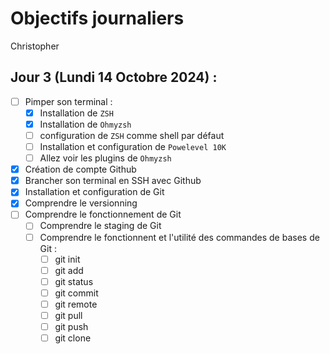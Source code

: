 # Objectifs journaliers

Christopher

## Jour 3 (Lundi 14 Octobre 2024) :

- [ ] Pimper son terminal :
  - [x] Installation de `ZSH`
  - [x] Installation de `Ohmyzsh`
  - [ ] configuration de `ZSH` comme shell par défaut
  - [ ] Installation et configuration de `Powelevel 10K`
  - [ ] Allez voir les plugins de `Ohmyzsh`
- [x] Création de compte Github
- [x] Brancher son terminal en SSH avec Github
- [x] Installation et configuration de Git
- [x] Comprendre le versionning
- [ ] Comprendre le fonctionnement de Git
  - [ ] Comprendre le staging de Git
  - [ ] Comprendre le fonctionnent et l'utilité des commandes de bases de Git :
    - [ ] git init
    - [ ] git add
    - [ ] git status
    - [ ] git commit
    - [ ] git remote
    - [ ] git pull
    - [ ] git push
    - [ ] git clone
